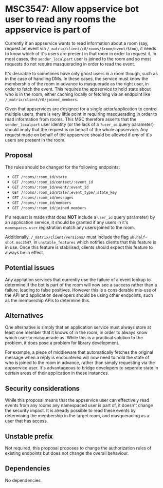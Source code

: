 # MSC3547: Allow appservice bot user to read any rooms the appservice is part of

Currently if an appservice wants to read information about a room (say, request an event via `/_matrix/client/r0/rooms/$room/event/$foo`),
it needs to know which of it's users are present in that room in order to request it. In most cases, the
`sender_localpart` user is joined to the room and so most requests do not require masquerading in order
to read the event.

It's desirable to sometimes have only ghost users in a room though, such as in the case of handling DMs.
In these cases, the service must know the membership of the room in advance to masquerade as the right user,
in order to fetch the event. This requires the appservice to hold state about who is in the room, either caching
locally or fetching via an endpoint like `/_matrix/client/r0/joined_members`.

Given that appservices are designed for a single actor/application to control multiple users, there is very
little point in requiring masquerading in order to read information from rooms. This MSC therefore asserts
that the `sender_localpart` user identity (or the lack of a `?user_id` query parameter) should imply that
the request is on behalf of the whole appservice. Any request made on behalf of the appservice should be
allowed if *any* of it's users are present in the room.
## Proposal

The rules should be changed for the following endpoints:

- `GET /rooms/:room_id/state`
- `GET /rooms/:room_id/context/:event_id`
- `GET /rooms/:room_id/event/:event_id`
- `GET /rooms/:room_id/state/:event_type/:state_key`
- `GET /rooms/:room_id/messages`
- `GET /rooms/:room_id/members`
- `GET /rooms/:room_id/joined_members`

If a request is made (that does **NOT** include a `user_id` query parameter) by an application service,
it should be granted if any users in it's `namespaces.user` registration match any users joined to the room.

Additionally, `/_matrix/client/versions/` must include the flag `uk.half-shot.msc3547`, in `unstable_features`
which notifies clients that this feature is in use. Once this feature is stabilised, clients should expect this
feature to always be in effect.

## Potential issues

Any appliation services that currently use the failure of a event lookup to determine if the bot is part of the room
will now see a success rather than a failure, leading to false positives. However this is a considerable
mis-use of the API and application developers should be using other endpoints, such as the membership APIs to
determine this.


## Alternatives

One alternative is simply that an application service must always store at least one member that it knows
of in the room, in order to always know which user to masquerade as. While this is a practical solution to
the problem, it does pose a problem for library development.

For example, a piece of middleware that automatically fetches the original message when a reply is encountered
will now need to hold the state of who is joined to the room in advance, rather than simply requesting via the
appservice user. It's advantageous to bridge developers to seperate state in certain areas of their application in
these instances.

## Security considerations

While this proposal means that the appservice user can effectively read events from any rooms any namespaced
user is part of, it doesn't change the security impact. It is already possible to read these events by determining
the membership in the target room, and masquerading as a user that has access.

## Unstable prefix

Not required, this proposal proposes to change the authorization rules of existing endpoints but does not change
the overall behaviour.

## Dependencies

No dependencies.
